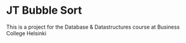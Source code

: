 # JT Bubble Sort

This is a project for the Database & Datastructures course at Business College Helsinki

